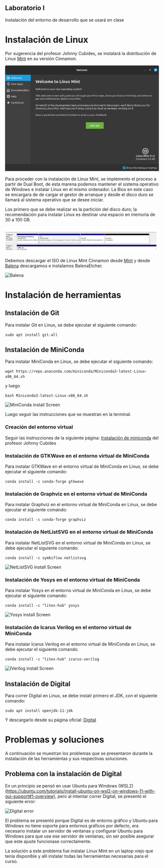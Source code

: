 ## Laboratorio I

Instalación del entorno de desarrollo que se usará en clase

# Instalación de Linux

Por sugerencia del profesor Johnny Cubides, se instalará la distribución de Linux [Mint](https://www.linuxmint.com/) en su versión Cinnamon.

![Linux Mint Welcome](images/install-mint.png "Linux Mint Welcome Screen")

Para proceder con la instalación de Linux Mint, se implemento el proceso a partir de Dual Boot, de esta marena podemos mantener el sistema operativo de Windows e instalar Linux en el mismo ordenador. La Bios en este caso se encargara de de cargar el gestor de arranque y desde el disco duro se llamará al sistema operativo que se desee iniciar. 

Los primero que se debe realizar es la partición del disco duro; la recomendación para instalar Linux es destinar una espacio en memoria de 30 a 100 GB. 

![Linux Mint Welcome](images/Particion.png "Linux Mint Welcome Screen")

Debemos descargar el ISO de Linux Mint Cinnamon desde [Mint](https://www.linuxmint.com/) y desde [Balena](https://www.balena.io/) descargamos e instalamos BalenaEtcher.

![Balena](images/Balena "Balena")

# Instalación de herramientas

## Instalación de Git

Para instalar Git en Linux, se debe ejecutar el siguiente comando:

```sudo apt install git-all```

## Instalación de MiniConda

Para instalar MiniConda en Linux, se debe ejecutar el siguiente comando:

```wget https://repo.anaconda.com/miniconda/Miniconda3-latest-Linux-x86_64.sh```

y luego

```bash Miniconda3-latest-Linux-x86_64.sh```

![MiniConda install Screen](images/install-miniconda.png "MiniConda install command")


Luego seguir las instrucciones que se muestran en la terminal.

### Creación del entorno virtual

Seguir las instrucciones de la siguiente página: [Instalación de miniconda](https://github.com/johnnycubides/digital-electronic-1-101/tree/main/installTools) del profesor Johnny Cubides

### Instalación de GTKWave en el entorno virtual de MiniConda

Para instalar GTKWave en el entorno virtual de MiniConda en Linux, se debe ejecutar el siguiente comando:

```conda install -c conda-forge gtkwave```


### Instalación de Graphviz en el entorno virtual de MiniConda

Para instalar Graphviz en el entorno virtual de MiniConda en Linux, se debe ejecutar el siguiente comando:

```conda install -c conda-forge graphviz```

### Instalación de NetListSVG en el entorno virtual de MiniConda

Para instalar NetListSVG en el entorno virtual de MiniConda en Linux, se debe ejecutar el siguiente comando:

```conda install -c symbiflow netlistsvg```

![NetListSVG install Screen](images/install-netlistsvg.png "NetListSVG install command")


### Instalación de Yosys en el entorno virtual de MiniConda

Para instalar Yosys en el entorno virtual de MiniConda en Linux, se debe ejecutar el siguiente comando:

```conda install -c "litex-hub" yosys```

![Yosys install Screen](images/install-yosys.png "Yosys install command")


### Instalación de Icarus Verilog en el entorno virtual de MiniConda

Para instalar Icarus Verilog en el entorno virtual de MiniConda en Linux, se debe ejecutar el siguiente comando:

```conda install -c "litex-hub" icarus-verilog```

![IVerilog install Screen](images/install-iverilog.png "IVerilog install command")


## Instalación de Digital

Para correr Digital en Linux, se debe instalr primero el JDK, con el siguiente comando:

```sudo apt install openjdk-11-jdk```

Y descargarlo desde su página oficial: [Digital](https://github.com/hneemann/Digital/releases/latest/download/Digital.zip)

# Problemas y soluciones

A continuación se muestran los problemas que se presentaron durante la instalación de las herramientas y sus respectivas 
soluciones.

## Problema con la instalación de Digital

En un principio se pensó en usar Ubuntu para Windows (WSL2) (https://ubuntu.com/tutorials/install-ubuntu-on-wsl2-on-windows-11-with-gui-support#1-overview), 
pero al intentar correr Digital, se presentó el siguiente error:

![Digital error](images/digital-win-ubuntu.png "Error de Digital en Ubuntu para Windows")

El problema se presentó porque Digital es de entorno gráfico y Ubuntu para Windows no tiene soporte para entornos 
gráficos por defecto, era necesario instalar un servidor de ventanas y configurar Ubuntu para Windows para que use ese 
servidor de ventanas, sin ser posible asegurar que este ajuste funcionase correctamente.

La solución a este problema fue instalar Linux Mint en un laptop viejo que tenía disponible y alli instalar todas las 
herramientas necesarias para el curso.
